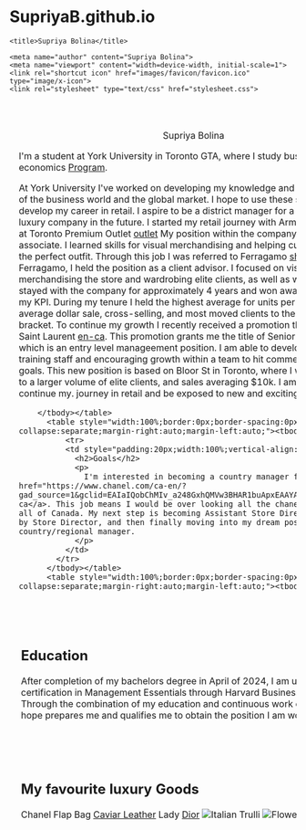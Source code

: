 # SupriyaB.github.io
<!DOCTYPE HTML>
<html lang="en">
  <head>
    <meta http-equiv="Content-Type" content="text/html; charset=UTF-8">

    <title>Supriya Bolina</title>

    <meta name="author" content="Supriya Bolina">
    <meta name="viewport" content="width=device-width, initial-scale=1">
    <link rel="shortcut icon" href="images/favicon/favicon.ico" type="image/x-icon">
    <link rel="stylesheet" type="text/css" href="stylesheet.css">
    
  </head>

  <body>
    <table style="width:100%;max-width:800px;border:0px;border-spacing:0px;border-collapse:separate;margin-right:auto;margin-left:auto;"><tbody>
      <tr style="padding:0px">
        <td style="padding:0px">
          <table style="width:100%;border:0px;border-spacing:0px;border-collapse:separate;margin-right:auto;margin-left:auto;"><tbody>
            <tr style="padding:0px">
              <td style="padding:2.5%;width:63%;vertical-align:middle">
                <p class="name" style="text-align: center;">
                  Supriya Bolina
                </p>
                <p>I'm a student at York University in Toronto GTA, where I study business economics <a href="https://futurestudents.yorku.ca/program/business-economics/laps">Program</a>.
                </p>
                <p>
                  At York University I've worked on developing my knowledge and understanding of the business world and the global market. I hope to use these skills to further develop my career in retail. I aspire to be a district manager for a global scale luxury company in the future. I started my retail journey with Armani <a href="https://www.armani.com/en-ca/experience/armani-exchange?gad_source=1&gclid=EAIaIQobChMIu5-d_byxhQMVSxitBh2l5QjXEAAYASAAEgK_NPD_BwE&gclsrc=aw.ds">Experience</a>. at Toronto Premium Outlet <a href="https://www.premiumoutlets.com/outlet/toronto">outlet</a> My position within the company was a sales associate. I learned skills for visual merchandising and helping customers create the perfect outfit. Through this job I was referred to Ferragamo <a href="https://shop.ferragamo.com/shop/ca/en?ds_cid=71700000117305222&utm_campaign=LOWER_PURC_CA_CA-EN_ALW_ADW_BRAND-PURE_SRC&utm_source=google&utm_medium=cpc&gad_source=1&gclid=EAIaIQobChMIx_LU_72xhQMVJm1HAR2DUwACEAAYASAAEgLBR_D_BwE&gclsrc=aw.ds">shop</a>. At Ferragamo, I held the position as a  client advisor. I focused on visually merchandising the store and wardrobing elite clients, as well as walk in clients. I stayed with the company for approximately 4 years and won awards recognising my KPI. During my tenure I held the highest average for units per transaction, average dollar sale, cross-selling, and most moved clients to the next spend bracket. To continue my growth I recently received a promotion through YSL, Saint Laurent <a href="https://www.ysl.com/en-ca?gad_source=1&gclid=EAIaIQobChMI-KOJvsCxhQMVXJWDBx1k2wCkEAAYASAAEgKD6fD_BwE&gclsrc=aw.ds">en-ca</a>.  This promotion grants me the title of Senior Client Advisor, which is an entry level manageement position. I am able to develop my skills on training staff and encouraging growth within a team to hit commercial sale target goals.  This new position is based on Bloor St in Toronto, where I will be exposed to a larger volume of elite clients, and sales averaging $10k. I am excited to continue my. journey in retail and be exposed to new and exciting challenges.
                </p>
             
        </tbody></table>
          <table style="width:100%;border:0px;border-spacing:0px;border-collapse:separate;margin-right:auto;margin-left:auto;"><tbody>
              <tr>
              <td style="padding:20px;width:100%;vertical-align:middle">
                <h2>Goals</h2>
                <p>
                  I'm interested in becoming a country manager for chanel <a href="https://www.chanel.com/ca-en/?gad_source=1&gclid=EAIaIQobChMIv_a248GxhQMVw3BHAR1buApxEAAYASAAEgI5oPD_BwE">en-ca</a>. This job means I would be over looking all the chaneel locations in all of Canada. My next step is becoming Assistant Store Director, followed by Store Director, and then finally moving into my dream position of country/regional manager.  
                </p>
              </td>
            </tr>
          </tbody></table>
          <table style="width:100%;border:0px;border-spacing:0px;border-collapse:separate;margin-right:auto;margin-left:auto;"><tbody>
 </tbody></table>
          <table style="width:100%;border:0px;border-spacing:0px;border-collapse:separate;margin-right:auto;margin-left:auto;"><tbody>
              <tr>
              <td style="padding:20px;width:100%;vertical-align:middle">
                <h2>Education</h2>
                <p>
                  After completion of my bachelors degree in April of 2024, I am undergoing a certification in Management Essentials through Harvard Business School Online. Through the combination of my education and continuous work experience I hope prepares me and qualifies me to obtain the position I am working towards. 
 </tbody></table>
          <table style="width:100%;border:0px;border-spacing:0px;border-collapse:separate;margin-right:auto;margin-left:auto;"><tbody>
              <tr>
              <td style="padding:20px;width:100%;vertical-align:middle">
                <h2>My favourite luxury Goods</h2>
                <p>
                Chanel Flap Bag <a href="https://dearluxe.com/blogs/fashion/chanel-classic-flap-bag-size-guide">Caviar Leather</a>
                Lady <a href="https://crfashionbook.com/history-of-the-lady-dior-bag-princess-diana/">Dior</a>
                <img src="pic_trulli.jpg" alt="Italian Trulli">
                <img src="img_chania.jpg" alt="Flowers in Chania">

 

